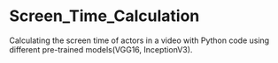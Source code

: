 # Screen_Time_Calculation
Calculating the screen time of actors in a video with Python code using different pre-trained models(VGG16, InceptionV3).
